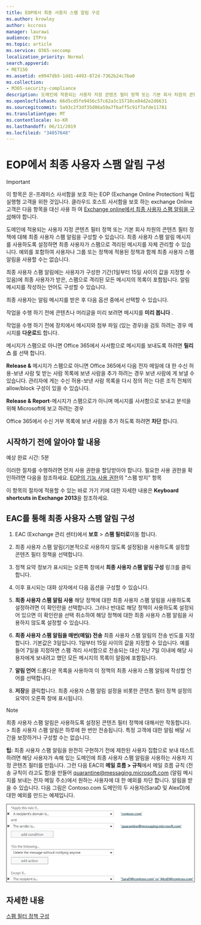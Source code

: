 ```yaml
---
title: EOP에서 최종 사용자 스팸 알림 구성
ms.author: krowley
author: kccross
manager: laurawi
audience: ITPro
ms.topic: article
ms.service: O365-seccomp
localization_priority: Normal
search.appverid:
- MET150
ms.assetid: e9947db5-1dd1-4493-872d-7362b24c7ba0
ms.collection:
- M365-security-compliance
description: 도메인에 적용되는 사용자 지정 콘텐츠 필터 정책 또는 기본 회사 차원의 콘텐츠 필터 정책에 대해 최종 사용자 스팸 알림을 구성할 수 있습니다.
ms.openlocfilehash: 66d5cd5fe9456c57c62a3c15710ce84d2e2d6631
ms.sourcegitcommit: 5a93c2f3df35d06a59a7fbaff5c91f7afde11781
ms.translationtype: MT
ms.contentlocale: ko-KR
ms.lasthandoff: 06/11/2019
ms.locfileid: "34857648"
---
```

# <a name="configure-end-user-spam-notifications-in-eop"></a>EOP에서 최종 사용자 스팸 알림 구성
  
> [!IMPORTANT]
> 이 항목은 온-프레미스 사서함을 보호 하는 EOP (Exchange Online Protection) 독립 실행형 고객을 위한 것입니다. 클라우드 호스트 사서함을 보호 하는 exchange Online 고객은 다음 항목을 대신 사용 하 여 [Exchange online에서 최종 사용자 스팸 알림을 구성](configure-end-user-spam-notifications-in-exchange-online.md)해야 합니다. 
  
도메인에 적용되는 사용자 지정 콘텐츠 필터 정책 또는 기본 회사 차원의 콘텐츠 필터 정책에 대해 최종 사용자 스팸 알림을 구성할 수 있습니다. 최종 사용자 스팸 알림 메시지를 사용하도록 설정하면 최종 사용자가 스팸으로 격리된 메시지를 자체 관리할 수 있습니다. 예외를 포함하여 사용자나 그룹 또는 정책에 적용된 정책과 함께 최종 사용자 스팸 알림을 사용할 수는 없습니다.
  
최종 사용자 스팸 알림에는 사용자가 구성한 기간(1일부터 15일 사이의 값을 지정할 수 있음)에 최종 사용자가 받은, 스팸으로 격리된 모든 메시지의 목록이 포함됩니다. 알림 메시지를 작성하는 언어도 구성할 수 있습니다.
  
최종 사용자는 알림 메시지를 받은 후 다음 옵션 중에서 선택할 수 있습니다.

작업을 수행 하기 전에 콘텐츠나 머리글을 미리 보려면 메시지를 **미리 봅니다** .

작업을 수행 하기 전에 장치에서 메시지와 첨부 파일 (있는 경우)을 검토 하려는 경우 메시지를 **다운로드** 합니다.

메시지가 스팸으로 아니면 Office 365에서 사서함으로 메시지를 보내도록 하려면 **릴리스** 를 선택 합니다.

**Release &** 메시지가 스팸으로 아니면 Office 365에서 다음 전자 메일에 대 한 수신 허용-보낸 사람 및 받는 사람 목록에 보낸 사람을 추가 하려는 경우 보낸 사람에 게 보낼 수 있습니다. 관리자에 게는 수신 허용-보낸 사람 목록을 다시 정의 하는 다른 조직 전체의 allow/block 구성이 있을 수 있습니다.

**Release & Report**-메시지가 스팸으로가 아니며 메시지를 사서함으로 보내고 분석을 위해 Microsoft에 보고 하려는 경우

Office 365에서 수신 거부 목록에 보낸 사람을 추가 하도록 하려면 **차단** 합니다.
  
## <a name="what-do-you-need-to-know-before-you-begin"></a>시작하기 전에 알아야 할 내용
<a name="sectionSection0"> </a>

예상 완료 시간: 5분
  
이러한 절차를 수행하려면 먼저 사용 권한을 할당받아야 합니다. 필요한 사용 권한을 확인하려면 다음을 참조하세요. [EOP의 기능 사용 권한](eop/feature-permissions-in-eop.md)의 "스팸 방지" 항목 
  
이 항목의 절차에 적용할 수 있는 바로 가기 키에 대한 자세한 내용은 **Keyboard shortcuts in Exchange 2013**을 참조하세요.
  
## <a name="use-the-eac-to-configure-end-user-spam-notifications"></a>EAC를 통해 최종 사용자 스팸 알림 구성

1. EAC (Exchange 관리 센터)에서 **보호** > **스팸 필터로**이동 합니다.
    
2. 최종 사용자 스팸 알림(기본적으로 사용하지 않도록 설정됨)을 사용하도록 설정할 콘텐츠 필터 정책을 선택합니다.
    
3. 정책 요약 정보가 표시되는 오른쪽 창에서 **최종 사용자 스팸 알림 구성** 링크를 클릭합니다. 
    
4. 이후 표시되는 대화 상자에서 다음 옵션을 구성할 수 있습니다.
    
1. **최종 사용자 스팸 알림 사용** 해당 정책에 대한 최종 사용자 스팸 알림을 사용하도록 설정하려면 이 확인란을 선택합니다. 그러나 반대로 해당 정책이 사용하도록 설정되어 있으면 이 확인란을 선택 취소하여 해당 정책에 대한 최종 사용자 스팸 알림을 사용하지 않도록 설정할 수 있습니다. 
    
2. **최종 사용자 스팸 알림을 매번(매일) 전송** 최종 사용자 스팸 알림의 전송 빈도를 지정합니다. 기본값은 3일입니다. 1일부터 15일 사이의 값을 지정할 수 있습니다. 예를 들어 7일을 지정하면 스팸 격리 사서함으로 전송되는 대신 지난 7일 이내에 해당 사용자에게 보내려고 했던 모든 메시지의 목록이 알림에 포함됩니다. 
    
3. **알림 언어** 드롭다운 목록을 사용하여 이 정책의 최종 사용자 스팸 알림에 작성할 언어를 선택합니다. 
    
5. **저장**을 클릭합니다. 최종 사용자 스팸 알림 설정을 비롯한 콘텐츠 필터 정책 설정의 요약이 오른쪽 창에 표시됩니다.
    
> [!NOTE]
>  최종 사용자 스팸 알림은 사용하도록 설정된 콘텐츠 필터 정책에 대해서만 작동합니다. >  최종 사용자 스팸 알림은 하루에 한 번만 전송됩니다. 특정 고객에 대한 알림 배달 시간을 보장하거나 구성할 수는 없습니다. 
  
 **팁:** 최종 사용자 스팸 알림을 완전히 구현하기 전에 제한된 사용자 집합으로 보내 테스트하려면 해당 사용자가 속해 있는 도메인에 최종 사용자 스팸 알림을 사용하는 사용자 지정 콘텐츠 필터를 만듭니다. 그런 다음 EAC의 **메일 흐름 \> 규칙**에서 메일 흐름 규칙 (전송 규칙이 라고도 함)을 만들어 quarantine@messaging.microsoft.com (알림 메시지를 보내는 전자 메일 주소)에서 원하는 사용자에 대 한 예외를 차단 합니다. 알림을 받을 수 있습니다. 다음 그림은 Contoso.com 도메인의 두 사용자(SaraD 및 AlexD)에 대한 예외를 만드는 예제입니다. 
  
![최종 사용자 스팸 알림을 테스트할 전송 규칙](media/EOP-ESN-testspecificusers.jpg)
  
## <a name="for-more-information"></a>자세한 내용

[스팸 필터 정책 구성](configure-your-spam-filter-policies.md)
  
